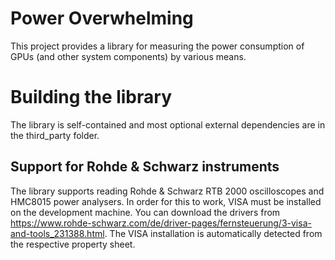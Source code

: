 # Power Overwhelming
This project provides a library for measuring the power consumption of GPUs (and other system components) by various means.


# Building the library
The library is self-contained and most optional external dependencies are in the third_party folder.

## Support for Rohde & Schwarz instruments
The library supports reading Rohde & Schwarz RTB 2000 oscilloscopes and HMC8015 power analysers. In order for this to work, VISA must be installed on the development machine. You can download the drivers from 
https://www.rohde-schwarz.com/de/driver-pages/fernsteuerung/3-visa-and-tools_231388.html. The VISA installation is automatically detected from the respective property sheet.
